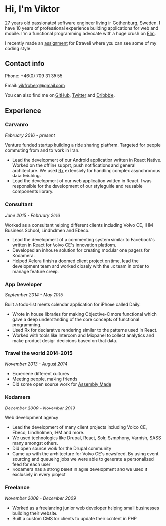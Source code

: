 # Hi, I'm Viktor
27 years old passionated software engineer living in Gothenburg, Sweden.
I have 10 years of professional experience building applications for web
and mobile. I'm a functional programming advocate with a huge crush on [Elm](http://elm-lang.org).

I recently made an [assignment](https://github.com/vikfroberg/etraveli) for Etraveli where you can see some of my
coding style.

## Contact info
Phone: +46(0) 709 31 39 55

Email: vikfroberg@gmail.com

You can also find me on [GitHub](https://github.com/vikfroberg), [Twitter](https://twitter.com) and [Dribbble](https://dribbble.com/vikfroberg).

## Experience

### Carvanro
*February 2016 - present*

Venture funded startup building a ride sharing platform. Targeted for people
commuting from and to work in Iran.

- Lead the development of our Android application written in React Native.
Worked on the offline supprt, push notifications and general architecture.
We used [Rx](https://github.com/reactivex/rxjs) extensivly for handling complex asynchronous data fetching.
- Lead the development of our web application written in React. I was responsible for the development of our styleguide and reusable components library.

### Consultant
*June 2015 - February 2016*

Worked as a consultant helping different clients including Volvo CE,
IHM Business School, Lindholmen and Ebeco.

- Lead the development of a commenting system similar to Facebook's written
in React for Volvo CE's innovation platform.
- Developed an inhouse solution for creating modular one pagers for Kodamera.
- Helped Xelera finish a doomed client project on time, lead the development
team and worked closely with the ux team in order to manage feature creep.

### App Developer
*September 2014 - May 2015*

Built a todo-list meets calendar application for iPhone called Daily.

- Wrote in house libraries for making Objective-C more functional
which gave a deep understanding of the core concepts of functional programming.
- Used Rx for declarative rendering similar to the patterns used in React.
- Worked with tools like Intercom and Mixpanel to collect analytics and make
product design decicions based on that data.

### Travel the world 2014-2015
*November 2013 - August 2014*

- Experiene different cultures
- Meeting people, making friends
- Did some open source work for [Assembly Made](https://assemblymade.com)

### Kodamera
*December 2009 - November 2013*

Web development agency

- Lead the development of many client projects including Volco CE, Ebeco, Lindholmen, IHM and more.
- We used technologies like Drupal, React, Solr, Symphony, Varnish, SASS many amongst others.
- Did open source work for the Drupal community
- Came up with the architecture for Volvo CE's newsfeed. By using event sourcing
and queueing jobs we were able to generate a personalized feed for each user
- Kodamera has a strong beleif in agile development and we used it exclusivly in every project

### Freelance
*November 2008 - December 2009*

- Worked as a freelancing junior web developer helping small businesses building their website.
- Built a custom CMS for clients to update their content in PHP
